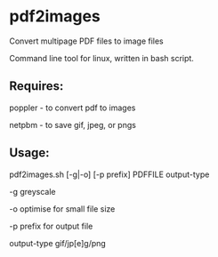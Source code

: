 # pdf2images
Convert multipage PDF files to image files

Command line tool for linux, written in bash script.

## Requires:
 poppler - to convert pdf to images
 
 netpbm - to save gif, jpeg, or pngs

## Usage:
pdf2images.sh [-g|-o] [-p prefix] PDFFILE output-type

  -g		greyscale
  
  -o		optimise for small file size
  
  -p		prefix for output file
  
  output-type	gif/jp[e]g/png

